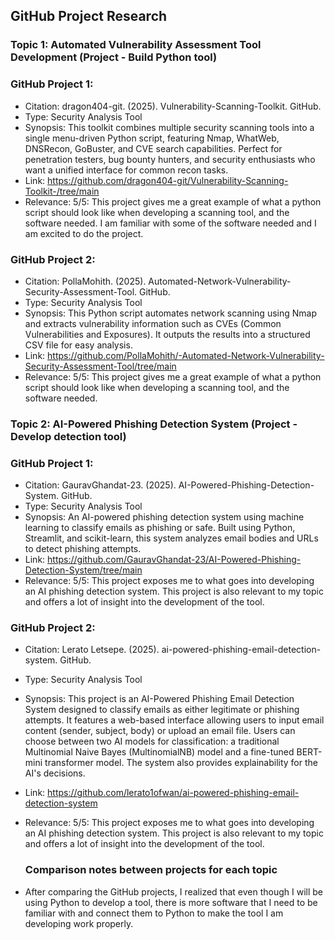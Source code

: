 ## GitHub Project Research 
### Topic 1: Automated Vulnerability Assessment Tool Development (Project - Build Python tool) 
### GitHub Project 1:  
- Citation: dragon404-git. (2025). Vulnerability-Scanning-Toolkit. GitHub. 
- Type: Security Analysis Tool 
- Synopsis: This toolkit combines multiple security scanning tools into a single menu-driven Python script, featuring Nmap, WhatWeb, DNSRecon, GoBuster, and CVE search capabilities. Perfect for penetration testers, bug bounty hunters, and security enthusiasts who want a unified interface for common recon tasks.
- Link: https://github.com/dragon404-git/Vulnerability-Scanning-Toolkit-/tree/main 
- Relevance: 5/5: This project gives me a great example of what a python script should look like when developing a scanning tool, and the software needed. I am familiar with some of the software needed and I am excited to do the project.
  
### GitHub Project 2:  
- Citation: PollaMohith. (2025). Automated-Network-Vulnerability-Security-Assessment-Tool. GitHub. 
- Type: Security Analysis Tool 
- Synopsis: This Python script automates network scanning using Nmap and extracts vulnerability information such as CVEs (Common Vulnerabilities and Exposures). It outputs the results into a structured CSV file for easy analysis. 
- Link: https://github.com/PollaMohith/-Automated-Network-Vulnerability-Security-Assessment-Tool/tree/main 
- Relevance: 5/5: This project gives me a great example of what a python script should look like when developing a scanning tool, and the software needed. 

### Topic 2: AI-Powered Phishing Detection System (Project - Develop detection tool) 
### GitHub Project 1:
- Citation: GauravGhandat-23. (2025). AI-Powered-Phishing-Detection-System. GitHub. 
- Type: Security Analysis Tool 
- Synopsis: An AI-powered phishing detection system using machine learning to classify emails as phishing or safe. Built using Python, Streamlit, and scikit-learn, this system analyzes email bodies and URLs to detect phishing attempts.
- Link: https://github.com/GauravGhandat-23/AI-Powered-Phishing-Detection-System/tree/main 
- Relevance: 5/5: This project exposes me to what goes into developing an AI phishing detection system. This project is also relevant to my topic and offers a lot of insight into the development of the tool. 

### GitHub Project 2:  
- Citation: Lerato Letsepe. (2025). ai-powered-phishing-email-detection-system. GitHub. 
- Type: Security Analysis Tool 
- Synopsis: This project is an AI-Powered Phishing Email Detection System designed to classify emails as either legitimate or phishing attempts. It features a web-based interface allowing users to input email content (sender, subject, body) or upload an email file. Users can choose between two AI models for classification: a traditional Multinomial Naive Bayes (MultinomialNB) model and a fine-tuned BERT-mini transformer model. The system also provides explainability for the AI's decisions. 
- Link: https://github.com/lerato1ofwan/ai-powered-phishing-email-detection-system 
- Relevance: 5/5: This project exposes me to what goes into developing an AI phishing detection system. This project is also relevant to my topic and offers a lot of insight into the development of the tool.

  ### Comparison notes between projects for each topic
- After comparing the GitHub projects, I realized that even though I will be using Python to develop a tool, there is more software that I need to be familiar with and connect them to Python to make the tool I am developing work properly.
